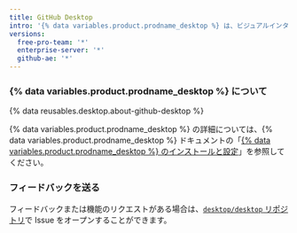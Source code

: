 ```yaml
---
title: GitHub Desktop
intro: '{% data variables.product.prodname_desktop %} は、ビジュアルインターフェースを使用して、Git および {% data variables.product.prodname_dotcom %} のワークフローを拡張し簡略化します。'
versions:
  free-pro-team: '*'
  enterprise-server: '*'
  github-ae: '*'
---
```


### {% data variables.product.prodname_desktop %} について

{% data reusables.desktop.about-github-desktop %}

{% data variables.product.prodname_desktop %} の詳細については、{% data variables.product.prodname_desktop %} ドキュメントの「[{% data variables.product.prodname_desktop %} のインストールと設定](/desktop/installing-and-configuring-github-desktop)」を参照してください。

### フィードバックを送る

フィードバックまたは機能のリクエストがある場合は、[`desktop/desktop` リポジトリ](https://github.com/desktop/desktop)で Issue をオープンすることができます。
